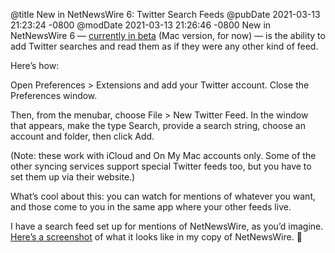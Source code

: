 @title New in NetNewsWire 6: Twitter Search Feeds
@pubDate 2021-03-13 21:23:24 -0800
@modDate 2021-03-13 21:26:46 -0800
New in NetNewsWire 6 — [currently in beta](https://nnw.ranchero.com/2021/03/13/netnewswire-b-for.html) (Mac version, for now) — is the ability to add Twitter searches and read them as if they were any other kind of feed.

Here’s how:

Open Preferences > Extensions and add your Twitter account. Close the Preferences window.

Then, from the menubar, choose File > New Twitter Feed. In the window that appears, make the type Search, provide a search string, choose an account and folder, then click Add.

(Note: these work with iCloud and On My Mac accounts only. Some of the other syncing services support special Twitter feeds too, but you have to set them up via their website.)

What’s cool about this: you can watch for mentions of whatever you want, and those come to you in the same app where your other feeds live.

I have a search feed set up for mentions of NetNewsWire, as you’d imagine. [Here’s a screenshot](https://netnewswire.com/images/NetNewsWire6-Twitter-Search.png) of what it looks like in my copy of NetNewsWire. 🐣
